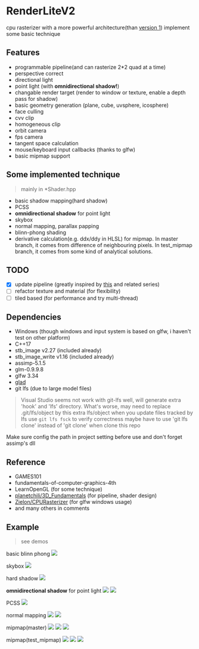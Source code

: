 # RenderLiteV2

cpu rasterizer 
with a more powerful architecture(than [version 1](https://github.com/UUUnmei/RenderLite))
implement some basic technique

## Features
- programmable pipeline(and can rasterize 2*2 quad at a time)
- perspective correct
- directional light
- point light (with **omnidirectional shadow!**)
- changable render target (render to window or texture, enable a depth pass for shadow)
- basic geometry generation (plane, cube, uvsphere, icosphere)
- face culling 
- cvv clip
- homogeneous clip
- orbit camera
- fps camera
- tangent space calculation
- mouse/keyboard input callbacks (thanks to glfw)
- basic mipmap support

## Some implemented technique
> mainly in *Shader.hpp
- basic shadow mapping(hard shadow)
- PCSS
- **omnidirectional shadow** for point light
- skybox
- normal mapping, parallax papping
- blinn-phong shading
- derivative calculation(e.g. ddx/ddy in HLSL) for mipmap. In master branch, it comes from difference of neighbouring pixels. In test_mipmap branch, it comes from some kind of analytical solutions.

## TODO
- [x] update pipeline (greatly inspired by [this](https://fgiesen.wordpress.com/2013/02/10/optimizing-the-basic-rasterizer/) and related series)
- [ ] refactor texture and material (for flexibility)
- [ ] tiled based (for performance and try multi-thread)

## Dependencies
- Windows (though windows and input system is based on glfw, i haven't test on other platform)
- C++17
- stb_image v2.27 (included already)
- stb_image_write v1.16 (included already)
- assimp-5.1.5
- glm-0.9.9.8
- glfw 3.34
- [glad](https://glad.dav1d.de/#profile=core&language=c&specification=gl&loader=on&api=gl%3D4.6)
- git lfs (due to large model files)

> Visual Studio seems not work with git-lfs well, will generate extra 'hook' and 'lfs' directory. 
What's worse, may need to replace .git/lfs/object by this extra lfs/object when you update files tracked by lfs
use `git lfs fsck` to verify correctness
maybe have to use 'git lfs clone' instead of 'git clone' when clone this repo

Make sure config the path in project setting before use and don't forget assimp's dll 

## Reference
- GAMES101
- fundamentals-of-computer-graphics-4th
- LearnOpenGL (for some technique)
- [planetchili/3D_Fundamentals](https://github.com/planetchili/3D_Fundamentals) (for pipeline, shader design) 
- [Zielon/CPURasterizer](https://github.com/Zielon/CPURasterizer/tree/main/Rasterizer/Rasterizer/src/Viewer) (for glfw windows usage)
- and many others in comments

## Example
> see demos

basic blinn phong
![](https://s2.loli.net/2022/03/02/KnuG7S2hdjsrTe8.png)

skybox
![](https://s2.loli.net/2022/03/02/gxtOuHBRpZKjvkd.png)

hard shadow
![](https://s2.loli.net/2022/02/15/t7PuVdlyX3K96Zn.png)

**omnidirectional shadow** for point light
![](https://s2.loli.net/2022/02/28/idrgsD7qNEPj2no.png)
![](https://s2.loli.net/2022/02/15/9SzDcmxCGkQVqJU.gif)

PCSS
![](https://s2.loli.net/2022/03/02/fNFGpotszSlWabC.png)

normal mapping
![](https://s2.loli.net/2022/03/02/k39UlDeo1j6msz5.png)
![](https://s2.loli.net/2022/03/02/TEzCu4jke8gIso1.png)

mipmap(master)
![](https://s2.loli.net/2022/03/21/O6aizCUypIRck1l.png)
![](https://s2.loli.net/2022/03/21/mCSGgxrBh4t8Aos.png)
![](https://s2.loli.net/2022/03/21/VNfS5evrUoXkOFz.png)

mipmap(test_mipmap)
![](https://s2.loli.net/2022/03/21/NmKQwlJk43B5Gxn.png)
![](https://s2.loli.net/2022/03/21/q4kwJFgsnyLd7P5.png)
![](https://s2.loli.net/2022/03/21/FzDo2h7HixLyNEY.png)